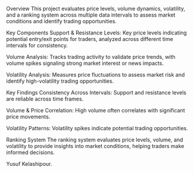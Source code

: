 Overview
This project evaluates price levels, volume dynamics, volatility, and a ranking system across multiple data intervals to assess market conditions and identify trading opportunities.

Key Components
Support & Resistance Levels: Key price levels indicating potential entry/exit points for traders, analyzed across different time intervals for consistency.

Volume Analysis: Tracks trading activity to validate price trends, with volume spikes signaling strong market interest or news impacts.

Volatility Analysis: Measures price fluctuations to assess market risk and identify high-volatility trading opportunities.

Key Findings
Consistency Across Intervals: Support and resistance levels are reliable across time frames.

Volume & Price Correlation: High volume often correlates with significant price movements.

Volatility Patterns: Volatility spikes indicate potential trading opportunities.

Ranking System
The ranking system evaluates price levels, volume, and volatility to provide insights into market conditions, helping traders make informed decisions.

Yusuf Kelashipour.
